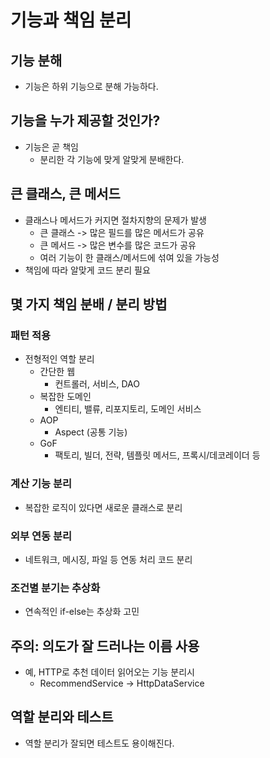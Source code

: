 # 기능과 책임 분리

## 기능 분해

* 기능은 하위 기능으로 분해 가능하다.

## 기능을 누가 제공할 것인가?

* 기능은 곧 책임
  * 분리한 각 기능에 맞게 알맞게 분배한다.

## 큰 클래스, 큰 메서드

* 클래스나 메서드가 커지면 절차지향의 문제가 발생
  * 큰 클래스 -> 많은 필드를 많은 메서드가 공유
  * 큰 메서드 -> 많은 변수를 많은 코드가 공유
  * 여러 기능이 한 클래스/메서드에 섞여 있을 가능성
* 책임에 따라 알맞게 코드 분리 필요

## 몇 가지 책임 분배 / 분리 방법

### 패턴 적용

* 전형적인 역할 분리
  * 간단한 웹
    * 컨트롤러, 서비스, DAO
  * 복잡한 도메인
    * 엔티티, 밸류, 리포지토리, 도메인 서비스
  * AOP
    * Aspect (공통 기능)
  * GoF
    * 팩토리, 빌더, 전략, 템플릿 메서드, 프록시/데코레이더 등

### 계산 기능 분리

* 복잡한 로직이 있다면 새로운 클래스로 분리

### 외부 연동 분리

* 네트워크, 메시징, 파일 등 연동 처리 코드 분리

### 조건별 분기는 추상화

* 연속적인 if-else는 추상화 고민

## 주의: 의도가 잘 드러나는 이름 사용

* 예, HTTP로 추천 데이터 읽어오는 기능 분리시
  * RecommendService -> HttpDataService

## 역할 분리와 테스트

* 역할 분리가 잘되면 테스트도 용이해진다.
